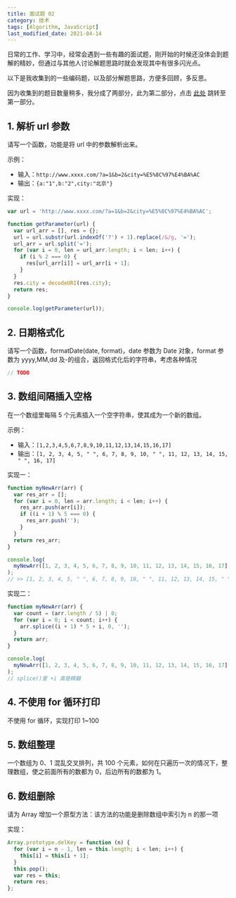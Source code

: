 ```yaml
---
title: 面试题 02
category: 技术
tags: [Algorithm, JavaScript]
last_modified_date: 2021-04-14
---
```


日常的工作、学习中，经常会遇到一些有趣的面试题，刚开始的时候还没体会到题解的精妙，但通过与其他人讨论解题思路时就会发现其中有很多闪光点。

以下是我收集到的一些编码题，以及部分解题思路，方便多回顾，多反思。

因为收集到的题目数量稍多，我分成了两部分，此为第二部分，点击 [此处](/posts/interview_question_01) 跳转至第一部分。

## 1. 解析 url 参数

请写一个函数，功能是将 url 中的参数解析出来。

示例：

- 输入：`http://www.xxxx.com/?a=1&b=2&city=%E5%8C%97%E4%BA%AC`
- 输出：`{a:"1",b:"2",city:"北京"}`

实现：

```javascript
var url = 'http://www.xxxx.com/?a=1&b=2&city=%E5%8C%97%E4%BA%AC';

function getParameter(url) {
  var url_arr = [], res = {};
  url = url.substr(url.indexOf('?') + 1).replace(/&/g, '=');
  url_arr = url.split('=');
  for (var i = 0, len = url_arr.length; i < len; i++) {
    if (i % 2 === 0) {
      res[url_arr[i]] = url_arr[i + 1];
    }
  }
  res.city = decodeURI(res.city);
  return res;
}

console.log(getParameter(url));
```

## 2. 日期格式化

请写一个函数，formatDate(date, format)，date 参数为 Date 对象，format 参数为 yyyy,MM,dd 及-的组合，返回格式化后的字符串，考虑各种情况

```javascript
// TODO
```

## 3. 数组间隔插入空格

在一个数组里每隔 5 个元素插入一个空字符串，使其成为一个新的数组。

示例：

- 输入：`[1,2,3,4,5,6,7,8,9,10,11,12,13,14,15,16,17]`
- 输出：`[1, 2, 3, 4, 5, " ", 6, 7, 8, 9, 10, " ", 11, 12, 13, 14, 15, " ", 16, 17]`

实现一：

```javascript
function myNewArr(arr) {
  var res_arr = [];
  for (var i = 0, len = arr.length; i < len; i++) {
    res_arr.push(arr[i]);
    if ((i + 1) % 5 === 0) {
      res_arr.push('');
    }
  }
  return res_arr;
}

console.log(
  myNewArr([1, 2, 3, 4, 5, 6, 7, 8, 9, 10, 11, 12, 13, 14, 15, 16, 17])
);
// >> [1, 2, 3, 4, 5, " ", 6, 7, 8, 9, 10, " ", 11, 12, 13, 14, 15, " ", 16, 17]
```

实现二：

```javascript
function myNewArr(arr) {
  var count = (arr.length / 5) | 0;
  for (var i = 0; i < count; i++) {
    arr.splice((i + 1) * 5 + i, 0, '');
  }
  return arr;
}

console.log(
  myNewArr([1, 2, 3, 4, 5, 6, 7, 8, 9, 10, 11, 12, 13, 14, 15, 16, 17])
);
// splice()里 +i 真是精髓
```

## 4. 不使用 for 循环打印

不使用 for 循环，实现打印 1~100

## 5. 数组整理

一个数组为 0、1 混乱交叉排列，共 100 个元素，如何在只遍历一次的情况下，整理数组，使之前面所有的数都为 0，后边所有的数都为 1。

## 6. 数组删除

请为 Array 增加一个原型方法：该方法的功能是删除数组中索引为 n 的那一项

实现：

```javascript
Array.prototype.delKey = function (n) {
  for (var i = n - 1, len = this.length; i < len; i++) {
    this[i] = this[i + 1];
  }
  this.pop();
  var res = this;
  return res;
};
```

